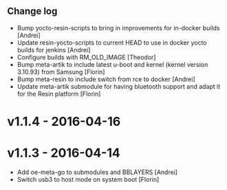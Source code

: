 Change log
-----------

* Bump yocto-resin-scripts to bring in improvements for in-docker builds [Andrei]
* Update resin-yocto-scripts to current HEAD to use in docker yocto builds for jenkins [Andrei]
* Configure builds with RM_OLD_IMAGE [Theodor]
* Bump meta-artik to include latest u-boot and kernel (kernel version 3.10.93) from Samsung [Florin]
* Bump meta-resin to include switch from rce to docker [Andrei]
* Update meta-artik submodule for having bluetooth support and adapt it for the Resin platform [Florin]

# v1.1.4 - 2016-04-16

# v1.1.3 - 2016-04-14

* Add oe-meta-go to submodules and BBLAYERS [Andrei]
* Switch usb3 to host mode on system boot [Florin]
